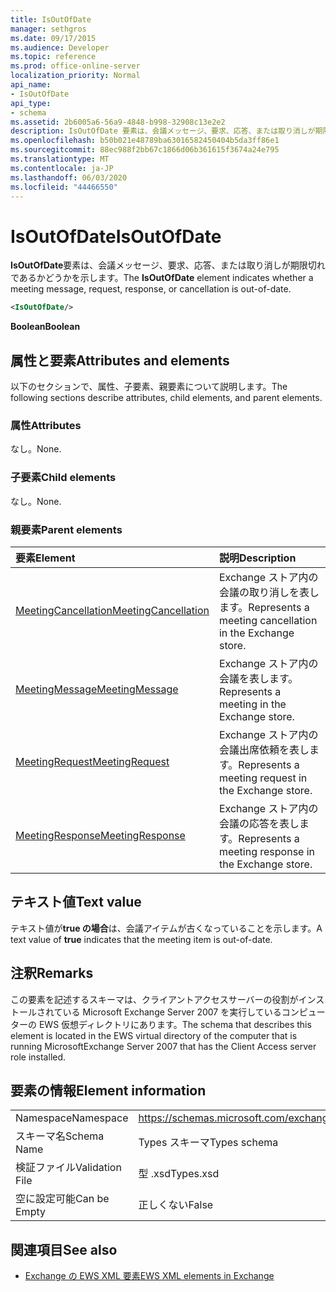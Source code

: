 ```yaml
---
title: IsOutOfDate
manager: sethgros
ms.date: 09/17/2015
ms.audience: Developer
ms.topic: reference
ms.prod: office-online-server
localization_priority: Normal
api_name:
- IsOutOfDate
api_type:
- schema
ms.assetid: 2b6005a6-56a9-4848-b998-32908c13e2e2
description: IsOutOfDate 要素は、会議メッセージ、要求、応答、または取り消しが期限切れであるかどうかを示します。
ms.openlocfilehash: b50b021e48789ba63016582450404b5da3ff86e1
ms.sourcegitcommit: 88ec988f2bb67c1866d06b361615f3674a24e795
ms.translationtype: MT
ms.contentlocale: ja-JP
ms.lasthandoff: 06/03/2020
ms.locfileid: "44466550"
---
```

# <a name="isoutofdate"></a><span data-ttu-id="74f82-103">IsOutOfDate</span><span class="sxs-lookup"><span data-stu-id="74f82-103">IsOutOfDate</span></span>

<span data-ttu-id="74f82-104">**IsOutOfDate**要素は、会議メッセージ、要求、応答、または取り消しが期限切れであるかどうかを示します。</span><span class="sxs-lookup"><span data-stu-id="74f82-104">The **IsOutOfDate** element indicates whether a meeting message, request, response, or cancellation is out-of-date.</span></span> 
  
```xml
<IsOutOfDate/>
```

 <span data-ttu-id="74f82-105">**Boolean**</span><span class="sxs-lookup"><span data-stu-id="74f82-105">**Boolean**</span></span>
## <a name="attributes-and-elements"></a><span data-ttu-id="74f82-106">属性と要素</span><span class="sxs-lookup"><span data-stu-id="74f82-106">Attributes and elements</span></span>

<span data-ttu-id="74f82-107">以下のセクションで、属性、子要素、親要素について説明します。</span><span class="sxs-lookup"><span data-stu-id="74f82-107">The following sections describe attributes, child elements, and parent elements.</span></span>
  
### <a name="attributes"></a><span data-ttu-id="74f82-108">属性</span><span class="sxs-lookup"><span data-stu-id="74f82-108">Attributes</span></span>

<span data-ttu-id="74f82-109">なし。</span><span class="sxs-lookup"><span data-stu-id="74f82-109">None.</span></span>
  
### <a name="child-elements"></a><span data-ttu-id="74f82-110">子要素</span><span class="sxs-lookup"><span data-stu-id="74f82-110">Child elements</span></span>

<span data-ttu-id="74f82-111">なし。</span><span class="sxs-lookup"><span data-stu-id="74f82-111">None.</span></span>
  
### <a name="parent-elements"></a><span data-ttu-id="74f82-112">親要素</span><span class="sxs-lookup"><span data-stu-id="74f82-112">Parent elements</span></span>

|<span data-ttu-id="74f82-113">**要素**</span><span class="sxs-lookup"><span data-stu-id="74f82-113">**Element**</span></span>|<span data-ttu-id="74f82-114">**説明**</span><span class="sxs-lookup"><span data-stu-id="74f82-114">**Description**</span></span>|
|:-----|:-----|
|[<span data-ttu-id="74f82-115">MeetingCancellation</span><span class="sxs-lookup"><span data-stu-id="74f82-115">MeetingCancellation</span></span>](meetingcancellation.md) <br/> |<span data-ttu-id="74f82-116">Exchange ストア内の会議の取り消しを表します。</span><span class="sxs-lookup"><span data-stu-id="74f82-116">Represents a meeting cancellation in the Exchange store.</span></span>  <br/> |
|[<span data-ttu-id="74f82-117">MeetingMessage</span><span class="sxs-lookup"><span data-stu-id="74f82-117">MeetingMessage</span></span>](meetingmessage.md) <br/> |<span data-ttu-id="74f82-118">Exchange ストア内の会議を表します。</span><span class="sxs-lookup"><span data-stu-id="74f82-118">Represents a meeting in the Exchange store.</span></span>  <br/> |
|[<span data-ttu-id="74f82-119">MeetingRequest</span><span class="sxs-lookup"><span data-stu-id="74f82-119">MeetingRequest</span></span>](meetingrequest.md) <br/> |<span data-ttu-id="74f82-120">Exchange ストア内の会議出席依頼を表します。</span><span class="sxs-lookup"><span data-stu-id="74f82-120">Represents a meeting request in the Exchange store.</span></span>  <br/> |
|[<span data-ttu-id="74f82-121">MeetingResponse</span><span class="sxs-lookup"><span data-stu-id="74f82-121">MeetingResponse</span></span>](meetingresponse.md) <br/> |<span data-ttu-id="74f82-122">Exchange ストア内の会議の応答を表します。</span><span class="sxs-lookup"><span data-stu-id="74f82-122">Represents a meeting response in the Exchange store.</span></span>  <br/> |
   
## <a name="text-value"></a><span data-ttu-id="74f82-123">テキスト値</span><span class="sxs-lookup"><span data-stu-id="74f82-123">Text value</span></span>

<span data-ttu-id="74f82-124">テキスト値が**true の場合**は、会議アイテムが古くなっていることを示します。</span><span class="sxs-lookup"><span data-stu-id="74f82-124">A text value of **true** indicates that the meeting item is out-of-date.</span></span> 
  
## <a name="remarks"></a><span data-ttu-id="74f82-125">注釈</span><span class="sxs-lookup"><span data-stu-id="74f82-125">Remarks</span></span>

<span data-ttu-id="74f82-126">この要素を記述するスキーマは、クライアントアクセスサーバーの役割がインストールされている Microsoft Exchange Server 2007 を実行しているコンピューターの EWS 仮想ディレクトリにあります。</span><span class="sxs-lookup"><span data-stu-id="74f82-126">The schema that describes this element is located in the EWS virtual directory of the computer that is running MicrosoftExchange Server 2007 that has the Client Access server role installed.</span></span>
  
## <a name="element-information"></a><span data-ttu-id="74f82-127">要素の情報</span><span class="sxs-lookup"><span data-stu-id="74f82-127">Element information</span></span>

|||
|:-----|:-----|
|<span data-ttu-id="74f82-128">Namespace</span><span class="sxs-lookup"><span data-stu-id="74f82-128">Namespace</span></span>  <br/> |https://schemas.microsoft.com/exchange/services/2006/types  <br/> |
|<span data-ttu-id="74f82-129">スキーマ名</span><span class="sxs-lookup"><span data-stu-id="74f82-129">Schema Name</span></span>  <br/> |<span data-ttu-id="74f82-130">Types スキーマ</span><span class="sxs-lookup"><span data-stu-id="74f82-130">Types schema</span></span>  <br/> |
|<span data-ttu-id="74f82-131">検証ファイル</span><span class="sxs-lookup"><span data-stu-id="74f82-131">Validation File</span></span>  <br/> |<span data-ttu-id="74f82-132">型 .xsd</span><span class="sxs-lookup"><span data-stu-id="74f82-132">Types.xsd</span></span>  <br/> |
|<span data-ttu-id="74f82-133">空に設定可能</span><span class="sxs-lookup"><span data-stu-id="74f82-133">Can be Empty</span></span>  <br/> |<span data-ttu-id="74f82-134">正しくない</span><span class="sxs-lookup"><span data-stu-id="74f82-134">False</span></span>  <br/> |
   
## <a name="see-also"></a><span data-ttu-id="74f82-135">関連項目</span><span class="sxs-lookup"><span data-stu-id="74f82-135">See also</span></span>



- [<span data-ttu-id="74f82-136">Exchange の EWS XML 要素</span><span class="sxs-lookup"><span data-stu-id="74f82-136">EWS XML elements in Exchange</span></span>](ews-xml-elements-in-exchange.md)

